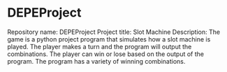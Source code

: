 # DEPEProject

Repository name: DEPEProject
Project title: Slot Machine
Description:
The game is a python project program that simulates how a slot machine is played. The player makes a turn and the program will output the combinations. The player can win or lose based on the output of the program. The program has a variety of winning combinations.
